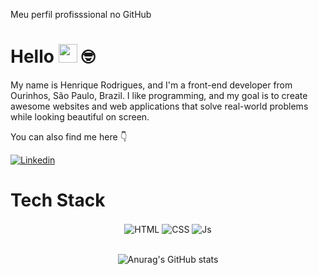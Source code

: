 Meu perfil profisssional no GitHub
# Hello <img src="https://media.giphy.com/media/hvRJCLFzcasrR4ia7z/giphy.gif" width="30"> 🤓

My name is Henrique Rodrigues, and I'm a front-end developer from Ourinhos, São Paulo, Brazil. I like programming, and my goal is to create awesome websites and web applications that solve real-world problems while looking beautiful on screen.

 You can also find me here 👇

 <a href="https://www.linkedin.com/in/henrique-rodrigues-3193b8271/" target="_blank">
 <img align="center" src="https://img.shields.io/badge/LinkedIn-0077B5?style=for-the-badge&logo=linkedin&logoColor=white" alt="Linkedin"/>
</a>

# Tech Stack

<div align="center">
  <img align="center" alt="HTML" src="https://img.shields.io/badge/HTML5-E34F26?style=for-the-badge&logo=html5&logoColor=white">
  <img align="center" alt="CSS" src="https://img.shields.io/badge/CSS3-1572B6?style=for-the-badge&logo=css3&logoColor=white">
  <img align="center" alt="Js" src="https://img.shields.io/badge/JavaScript-323330?style=for-the-badge&logo=javascript&logoColor=F7DF1E">
<div/>
<br>

![Anurag's GitHub stats](https://github-readme-stats.vercel.app/api?username=Henrique00Rodrigues&show_icons=true)
